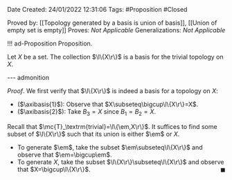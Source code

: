 <br />
<br />

Date Created: 24/01/2022 12:31:06
Tags: #Proposition #Closed 

Proved by: [[Topology generated by a basis is union of basis]], [[Union of empty set is empty]]
Proves: _Not Applicable_
Generalizations: _Not Applicable_

!!! ad-Proposition Proposition.

Let $X$ be a set. The collection $\l\{X\r\}$ is a basis for the trivial topology on $X$.

--- admonition

_Proof_. We first verify that $\l\{X\r\}$ is indeed a basis for a topology on $X$:
* ($\axibasis{1}$): Observe that $X\subseteq\bigcup\l\{X\r\}=X$.
* ($\axibasis{2}$): Take $B_3=X$ since $B_1=B_2=X$.

Recall that $\mc{T}_\textrm{trivial}=\l\{\em,X\r\}$. It suffices to find some subset of $\l\{X\r\}$ such that its union is either $\em$ or $X$.
* To generate $\em$, take the subset $\em\subseteq\l\{X\r\}$ and observe that $\em=\bigcup\em$.
* To generate $X$, take the subset $\l\{X\r\}\subseteq\l\{X\r\}$ and observe that $X=\bigcup\l\{X\r\}$.<span style="float:right;">$\blacksquare$</span>
